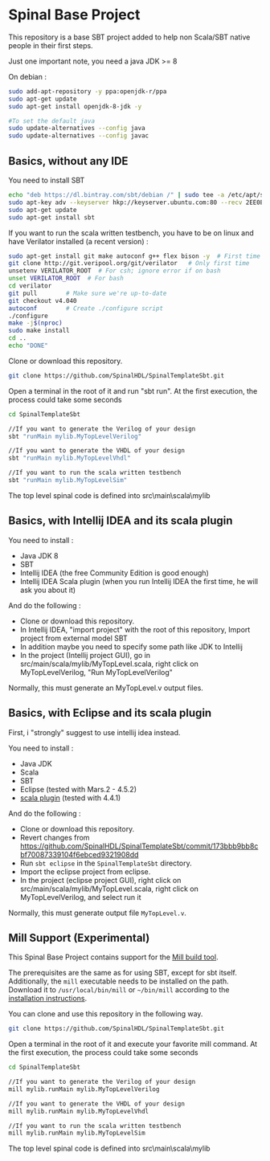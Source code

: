 Spinal Base Project
============
This repository is a base SBT project added to help non Scala/SBT native people in their first steps.

Just one important note, you need a java JDK >= 8

On debian :

```sh
sudo add-apt-repository -y ppa:openjdk-r/ppa
sudo apt-get update
sudo apt-get install openjdk-8-jdk -y

#To set the default java
sudo update-alternatives --config java
sudo update-alternatives --config javac
```

## Basics, without any IDE

You need to install SBT

```sh
echo "deb https://dl.bintray.com/sbt/debian /" | sudo tee -a /etc/apt/sources.list.d/sbt.list
sudo apt-key adv --keyserver hkp://keyserver.ubuntu.com:80 --recv 2EE0EA64E40A89B84B2DF73499E82A75642AC823
sudo apt-get update
sudo apt-get install sbt
```

If you want to run the scala written testbench, you have to be on linux and have Verilator installed (a recent version) :

```sh
sudo apt-get install git make autoconf g++ flex bison -y  # First time prerequisites
git clone http://git.veripool.org/git/verilator   # Only first time
unsetenv VERILATOR_ROOT  # For csh; ignore error if on bash
unset VERILATOR_ROOT  # For bash
cd verilator
git pull        # Make sure we're up-to-date
git checkout v4.040
autoconf        # Create ./configure script
./configure
make -j$(nproc)
sudo make install
cd ..
echo "DONE"

```

Clone or download this repository.

```sh
git clone https://github.com/SpinalHDL/SpinalTemplateSbt.git
```

Open a terminal in the root of it and run "sbt run". At the first execution, the process could take some seconds

```sh
cd SpinalTemplateSbt

//If you want to generate the Verilog of your design
sbt "runMain mylib.MyTopLevelVerilog"

//If you want to generate the VHDL of your design
sbt "runMain mylib.MyTopLevelVhdl"

//If you want to run the scala written testbench
sbt "runMain mylib.MyTopLevelSim"
```

The top level spinal code is defined into src\main\scala\mylib

## Basics, with Intellij IDEA and its scala plugin

You need to install :

- Java JDK 8
- SBT
- Intellij IDEA (the free Community Edition is good enough)
- Intellij IDEA Scala plugin (when you run Intellij IDEA the first time, he will ask you about it)

And do the following :

- Clone or download this repository.
- In Intellij IDEA, "import project" with the root of this repository, Import project from external model SBT
- In addition maybe you need to specify some path like JDK to Intellij
- In the project (Intellij project GUI), go in src/main/scala/mylib/MyTopLevel.scala, right click on MyTopLevelVerilog, "Run MyTopLevelVerilog"

Normally, this must generate an MyTopLevel.v output files.

## Basics, with Eclipse and its scala plugin

First, i "strongly" suggest to use intellij idea instead.

You need to install :

- Java JDK
- Scala
- SBT
- Eclipse (tested with Mars.2 - 4.5.2)
- [scala plugin](http://scala-ide.org/) (tested with 4.4.1)

And do the following :

- Clone or download this repository.
- Revert changes from https://github.com/SpinalHDL/SpinalTemplateSbt/commit/173bbb9bb8cbf70087339104f6ebced9321908dd
- Run ```sbt eclipse``` in the ```SpinalTemplateSbt``` directory.
- Import the eclipse project from eclipse.
- In the project (eclipse project GUI), right click on src/main/scala/mylib/MyTopLevel.scala, right click on MyTopLevelVerilog, and select run it

Normally, this must generate output file ```MyTopLevel.v```.

## Mill Support (Experimental)

This Spinal Base Project contains support for the [Mill build tool](https://com-lihaoyi.github.io/mill).

The prerequisites are the same as for using SBT, except for sbt itself. Additionally, the ```mill``` executable needs to be installed on the path. Download it to ```/usr/local/bin/mill``` or ```~/bin/mill``` according to the [installation instructions](https://com-lihaoyi.github.io/mill/mill/Intro_to_Mill.html#_installation).

You can clone and use this repository in the following way.

```sh
git clone https://github.com/SpinalHDL/SpinalTemplateSbt.git
```

Open a terminal in the root of it and execute your favorite mill command. At the first execution, the process could take some seconds

```sh
cd SpinalTemplateSbt

//If you want to generate the Verilog of your design
mill mylib.runMain mylib.MyTopLevelVerilog

//If you want to generate the VHDL of your design
mill mylib.runMain mylib.MyTopLevelVhdl

//If you want to run the scala written testbench
mill mylib.runMain mylib.MyTopLevelSim
```

The top level spinal code is defined into src\main\scala\mylib
